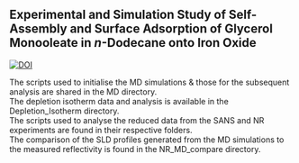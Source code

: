 ## Experimental and Simulation Study of Self-Assembly and Surface Adsorption of Glycerol Monooleate in *n*-Dodecane onto Iron Oxide

[![DOI](https://zenodo.org/badge/570150372.svg)](https://zenodo.org/badge/latestdoi/570150372)

The scripts used to initialise the MD simulations & those for the subsequent analysis are shared in the MD directory. <br>
The depletion isotherm data and analysis is available in the Depletion_Isotherm directory. <br>
The scripts used to analyse the reduced data from the SANS and NR experiments are found in their respective folders. <br>
The comparison of the SLD profiles generated from the MD simulations to the measured reflectivity is found in the NR_MD_compare directory.


